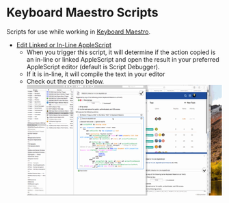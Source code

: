 Keyboard Maestro Scripts
========================
Scripts for use while working in [Keyboard Maestro](https://www.keyboardmaestro.com/).

- [Edit Linked or In-Line AppleScript](https://github.com/kevin-funderburg/AppleScripts/blob/master/Keyboard%20Maestro/Edit%20Linked%20or%20In-Line%20AppleScript.applescript)
    - When you trigger this script, it will determine if the action copied is an
    in-line or linked AppleScript and open the result in your preferred AppleScript
    editor (default is Script Debugger).
    - If it is in-line, it will compile the text in your editor
    - Check out the demo below.
    ![demo](../imgs/km-editscript.gif)
